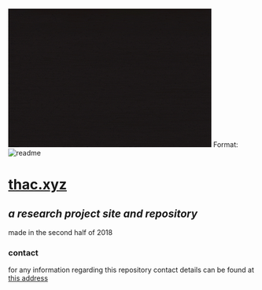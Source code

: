 ![landing-image](/diary.gif)
Format: ![readme](https://thac.xyz)

# [thac.xyz](https://thac.xyz)
## _a research project site and repository_

made in the second half of 2018

### contact
for any information regarding this repository contact details can be found at [this address](https://unidirectory.auckland.ac.nz/profile/thac408)
